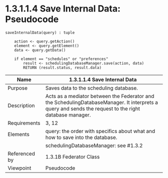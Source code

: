 # 1.3.1.1.4 Save Internal Data: Pseudocode

```
saveInternalData(query) : tuple

    action <- query.getAction()
    element <- query.getElement()
    data <- query.getData()

    if element == "schedules" or "preferences"
        result <- schedulingDatabaseManager.save(action, data)
        RETURN (result.status, result.data)
```
| Name | 1.3.1.1.4 Save Internal Data |
| ----------- | ---------- |
| Purpose | Saves data to the scheduling database. |
| Description | Acts as a mediator between the Federator and the SchedulingDatabaseManager. It interprets a query and sends the request to the right database manager.|
| Requirements | 3, 12 |
| Elements | query: the order with specifics about what and how to save into the database.|
|          | schedulingDatabaseManager: see #1.3.2
| Referenced by | 1.3.1B Federator Class |
| Viewpoint | Pseudocode |

